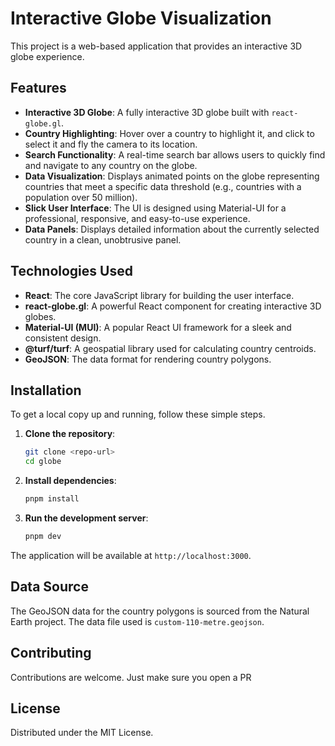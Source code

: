 # Interactive Globe Visualization

This project is a web-based application that provides an interactive 3D globe experience.

## Features

- **Interactive 3D Globe**: A fully interactive 3D globe built with `react-globe.gl`.
- **Country Highlighting**: Hover over a country to highlight it, and click to select it and fly the camera to its location.
- **Search Functionality**: A real-time search bar allows users to quickly find and navigate to any country on the globe.
- **Data Visualization**: Displays animated points on the globe representing countries that meet a specific data threshold (e.g., countries with a population over 50 million).
- **Slick User Interface**: The UI is designed using Material-UI for a professional, responsive, and easy-to-use experience.
- **Data Panels**: Displays detailed information about the currently selected country in a clean, unobtrusive panel.

## Technologies Used

- **React**: The core JavaScript library for building the user interface.
- **react-globe.gl**: A powerful React component for creating interactive 3D globes.
- **Material-UI (MUI)**: A popular React UI framework for a sleek and consistent design.
- **@turf/turf**: A geospatial library used for calculating country centroids.
- **GeoJSON**: The data format for rendering country polygons.

## Installation

To get a local copy up and running, follow these simple steps.

1.  **Clone the repository**:

    ```sh
    git clone <repo-url>
    cd globe
    ```

2.  **Install dependencies**:

    ```sh
    pnpm install
    ```

3.  **Run the development server**:
    ```sh
    pnpm dev
    ```

The application will be available at `http://localhost:3000`.

## Data Source

The GeoJSON data for the country polygons is sourced from the Natural Earth project. The data file used is `custom-110-metre.geojson`.

## Contributing

Contributions are welcome. Just make sure you open a PR

## License

Distributed under the MIT License.
